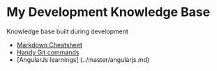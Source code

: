 # My Development Knowledge Base
Knowledge base built during development

* [Markdown Cheatsheet](https://github.com/adam-p/markdown-here/wiki/Markdown-Cheatsheet)
* [Handy Git commands](../master/HandyGitCommands.md)
* [AngularJs learnings] (../master/angularjs.md)
